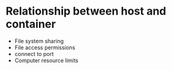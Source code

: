 # Relationship between host and container
- File system sharing
- File access permissions
- connect to port
- Computer resource limits